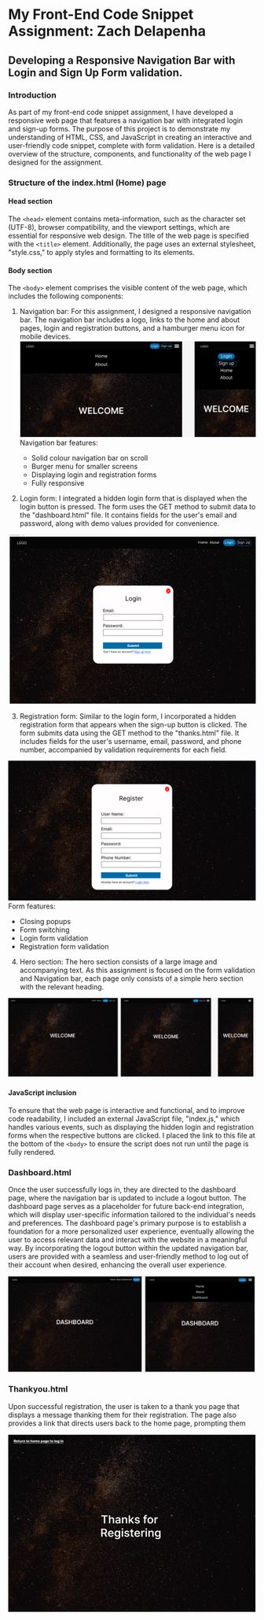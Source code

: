 # My Front-End Code Snippet Assignment: Zach Delapenha

## Developing a Responsive Navigation Bar with Login and Sign Up Form validation.

### Introduction

As part of my front-end code snippet assignment, I have developed a responsive web page that features a navigation bar with integrated login and sign-up forms. The purpose of this project is to demonstrate my understanding of HTML, CSS, and JavaScript in creating an interactive and user-friendly code snippet, complete with form validation. Here is a detailed overview of the structure, components, and functionality of the web page I designed for the assignment.

### Structure of the index.html (Home) page

#### Head section

The `<head>` element contains meta-information, such as the character set (UTF-8), browser compatibility, and the viewport settings, which are essential for responsive web design. The title of the web page is specified with the `<title>` element. Additionally, the page uses an external stylesheet, "style.css," to apply styles and formatting to its elements.

#### Body section

The `<body>` element comprises the visible content of the web page, which includes the following components:

1. Navigation bar: For this assignment, I designed a responsive navigation bar. The navigation bar includes a logo, links to the home and about pages, login and registration buttons, and a hamburger menu icon for mobile devices.
   ![Nav bar](/media/dropdown-wireframe.png)
   Navigation bar features:

   - Solid colour navigation bar on scroll
   - Burger menu for smaller screens
   - Displaying login and registration forms
   - Fully responsive

2. Login form: I integrated a hidden login form that is displayed when the login button is pressed. The form uses the GET method to submit data to the "dashboard.html" file. It contains fields for the user's email and password, along with demo values provided for convenience.

![alt text](/media/loginform-wireframe.png)

3. Registration form: Similar to the login form, I incorporated a hidden registration form that appears when the sign-up button is clicked. The form submits data using the GET method to the "thanks.html" file. It includes fields for the user's username, email, password, and phone number, accompanied by validation requirements for each field.

![alt text](/media/regform-wireframe.png)
Form features:

- Closing popups
- Form switching
- Login form validation
- Registration form validation

4. Hero section: The hero section consists of a large image and accompanying text. As this assignment is focused on the form validation and Navigation bar, each page only consists of a simple hero section with the relevant heading.

![alt text](/media/home-wireframes.png)

#### JavaScript inclusion

To ensure that the web page is interactive and functional, and to improve code readability, I included an external JavaScript file, "index.js," which handles various events, such as displaying the hidden login and registration forms when the respective buttons are clicked. I placed the link to this file at the bottom of the `<body>` to ensure the script does not run until the page is fully rendered.

### Dashboard.html

Once the user successfully logs in, they are directed to the dashboard page, where the navigation bar is updated to include a logout button. The dashboard page serves as a placeholder for future back-end integration, which will display user-specific information tailored to the individual's needs and preferences. The dashboard page's primary purpose is to establish a foundation for a more personalized user experience, eventually allowing the user to access relevant data and interact with the website in a meaningful way. By incorporating the logout button within the updated navigation bar, users are provided with a seamless and user-friendly method to log out of their account when desired, enhancing the overall user experience.

![alt text](/media/dashboard-wireframe.png)

### Thankyou.html

Upon successful registration, the user is taken to a thank you page that displays a message thanking them for their registration. The page also provides a link that directs users back to the home page, prompting them

![alt text](/media/thankyou-wireframe.png)
